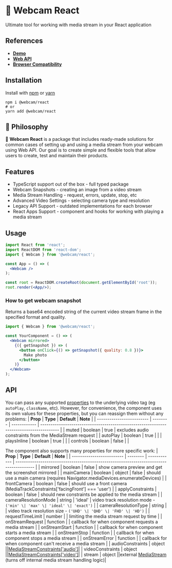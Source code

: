 # 📸 Webcam React

Ultimate tool for working with media stream in your React application

## References

- [**Demo**](https://react-webcam-ultimate.vercel.app/en/react)
- [**Web API**](https://developer.mozilla.org/en-US/docs/Web/API/MediaDevices/getUserMedia)
- [**Browser Сompatibility**](https://caniuse.com/stream)

## Installation

Install with [npm](https://www.npmjs.com/) or [yarn](https://yarnpkg.com/)

```shell
npm i @webcam/react
# or
yarn add @webcam/react
```

## 🦉 Philosophy

📸 **Webcam React** is a package that includes ready-made solutions for common cases of setting up and using a media stream from your webcam using Web API. Our goal is to create simple and flexible tools that allow users to create, test and maintain their products.

## Features

- TypeScript support out of the box - full typed package
- Webcam Snapshots - creating an image from a video stream
- Media Stream Handling - request, errors, update, stop, etc
- Advanced Video Settings - selecting camera type and resolution
- Legacy API Support - outdated implementations for each browser
- React Apps Support - component and hooks for working with playing a media stream

## Usage

```jsx
import React from 'react';
import ReactDOM from 'react-dom';
import { Webcam } from '@webcam/react';

const App = () => (
  <Webcam />
);

const root = ReactDOM.createRoot(document.getElementById('root'));
root.render(<App/>);
```

### How to get webcam snapshot

Returns a base64 encoded string of the current video stream frame in the specified format and quality.

```jsx
import { Webcam } from '@webcam/react';

const YourComponent = () => (
  <Webcam mirrored>
    {({ getSnapshot }) => (
      <button onClick={() => getSnapshot({ quality: 0.8 })}>
        Make photo
      </button>
    )}
  </Webcam>
);
```

## API

You can pass any supported [properties](https://developer.mozilla.org/en-US/docs/Web/HTML/Element/video) to the underlying video tag (eg `autoPlay`, `className`, etc). However, for convenience, the component uses its own values for these properties, but you can reassign them without any problems:
| **Prop**                  | **Type** | **Default**  | **Note**                                                                                |
| ------------------------- | -------- | ------------ | --------------------------------------------------------------------------------------- |
| muted                     | boolean  | true         | excludes audio constraints from the MediaStream request                                 |
| autoPlay                  | boolean  | true         |                                                                                         |
| playsInline               | boolean  | true         |                                                                                         |
| controls                  | boolean  | false        |                                                                                         |

The component also supports many properties for more specific work:
| **Prop**                  | **Type** | **Default**  | **Note**                                                                                |
| ------------------------- | -------- | ------------ | --------------------------------------------------------------------------------------- |
| mirrored                  | boolean  | false        | show camera preview and get the screenshot mirrored                                     |
| mainCamera       | boolean \| object | false        | should use a main camera (requires Navigator.mediaDevices.enumerateDevices)             |
| frontCamera               | boolean  | false        | should use a front camera (MediaTrackConstraints['facingFront'] === 'user')             |
| applyConstraints          | boolean  | false        | should new constraints be applied to the media stream                                   |
| cameraResolutionMode      | string   | 'ideal'      | video track resolution mode - `('min' \| 'max' \| 'ideal' \| 'exact')`                  |
| cameraResolutionType      | string   |              | video track resolution size - `('UHD' \| 'QHD' \| 'FHD' \| 'HD')`                       |
| requestTimeLimit          | number   |              | limiting the media stream request by time                                               |
| onStreamRequest           | function |              | callback for when component requests a media stream                                     |
| onStreamStart             | function |              | callback for when component starts a media stream                                       |
| onStreamStop              | function |              | callback for when component stops a media stream                                        |
| onStreamError             | function |              | callback for when component can't receive a media stream                                |
| audioConstraints          | object   ||[MediaStreamConstraints['audio']](https://developer.mozilla.org/en-US/docs/Web/API/MediaTrackConstraints)|
| videoConstraints          | object   ||[MediaStreamConstraints['video']](https://developer.mozilla.org/en-US/docs/Web/API/MediaTrackConstraints)|
| stream                    | object   ||external [MediaStream](https://developer.mozilla.org/en-US/docs/Web/API/MediaStream) (turns off internal media stream handling logic)|




